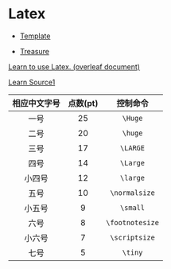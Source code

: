 # Latex

- [Template](./Template)

- [Treasure](./Treasure)


[Learn to use Latex. (overleaf document)](https://www.overleaf.com/learn) 

[Learn Source1](https://duter2016.github.io/2020/08/09/LaTeX%E6%8E%92%E7%89%88%E5%9F%BA%E7%A1%80%E8%AF%AD%E6%B3%95/)



| 相应中文字号 | 点数(pt) |    控制命令     |
| :----------: | :------: | :-------------: |
|     一号     |    25    |     `\Huge`     |
|     二号     |    20    |     `\huge`     |
|     三号     |    17    |    `\LARGE`     |
|     四号     |    14    |    `\Large`     |
|    小四号    |    12    |    `\large`     |
|     五号     |    10    |  `\normalsize`  |
|    小五号    |    9     |    `\small`     |
|     六号     |    8     | `\footnotesize` |
|    小六号    |    7     |  `\scriptsize`  |
|     七号     |    5     |     `\tiny`     |





